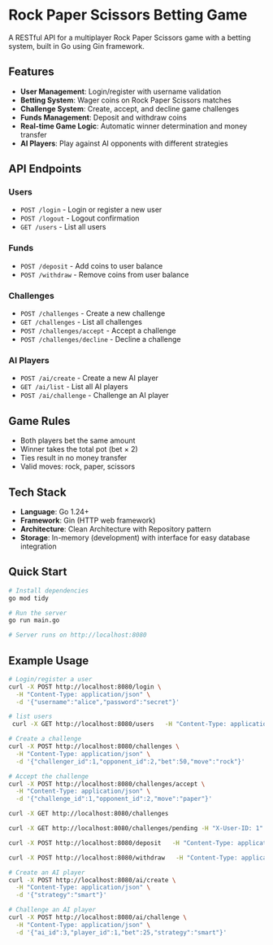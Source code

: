 # Rock Paper Scissors Betting Game

A RESTful API for a multiplayer Rock Paper Scissors game with a betting system, built in Go using Gin framework.

## Features

- **User Management**: Login/register with username validation
- **Betting System**: Wager coins on Rock Paper Scissors matches
- **Challenge System**: Create, accept, and decline game challenges
- **Funds Management**: Deposit and withdraw coins
- **Real-time Game Logic**: Automatic winner determination and money transfer
- **AI Players**: Play against AI opponents with different strategies

## API Endpoints

### Users
- `POST /login` - Login or register a new user
- `POST /logout` - Logout confirmation
- `GET /users` - List all users

### Funds
- `POST /deposit` - Add coins to user balance
- `POST /withdraw` - Remove coins from user balance

### Challenges
- `POST /challenges` - Create a new challenge
- `GET /challenges` - List all challenges
- `POST /challenges/accept` - Accept a challenge
- `POST /challenges/decline` - Decline a challenge

### AI Players
- `POST /ai/create` - Create a new AI player
- `GET /ai/list` - List all AI players
- `POST /ai/challenge` - Challenge an AI player

## Game Rules

- Both players bet the same amount
- Winner takes the total pot (bet × 2)
- Ties result in no money transfer
- Valid moves: rock, paper, scissors

## Tech Stack

- **Language**: Go 1.24+
- **Framework**: Gin (HTTP web framework)
- **Architecture**: Clean Architecture with Repository pattern
- **Storage**: In-memory (development) with interface for easy database integration

## Quick Start

```bash
# Install dependencies
go mod tidy

# Run the server
go run main.go

# Server runs on http://localhost:8080
```

## Example Usage

```bash
# Login/register a user
curl -X POST http://localhost:8080/login \
  -H "Content-Type: application/json" \
  -d '{"username":"alice","password":"secret"}'

# list users
 curl -X GET http://localhost:8080/users   -H "Content-Type: application/json"

# Create a challenge
curl -X POST http://localhost:8080/challenges \
  -H "Content-Type: application/json" \
  -d '{"challenger_id":1,"opponent_id":2,"bet":50,"move":"rock"}'

# Accept the challenge
curl -X POST http://localhost:8080/challenges/accept \
  -H "Content-Type: application/json" \
  -d '{"challenge_id":1,"opponent_id":2,"move":"paper"}'

curl -X GET http://localhost:8080/challenges

curl -X GET http://localhost:8080/challenges/pending -H "X-User-ID: 1"

curl -X POST http://localhost:8080/deposit   -H "Content-Type: application/json"   -d '{"user_id":1, "amount": 30}'

curl -X POST http://localhost:8080/withdraw   -H "Content-Type: application/json"   -d '{"user_id":1, "amount": 30}'

# Create an AI player
curl -X POST http://localhost:8080/ai/create \
  -H "Content-Type: application/json" \
  -d '{"strategy":"smart"}'

# Challenge an AI player
curl -X POST http://localhost:8080/ai/challenge \
  -H "Content-Type: application/json" \
  -d '{"ai_id":3,"player_id":1,"bet":25,"strategy":"smart"}'
```
